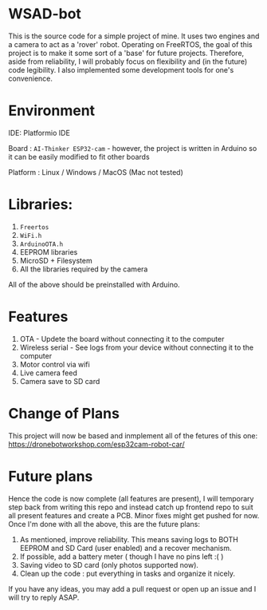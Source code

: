 # WSAD-bot
This is the source code for a simple project of mine. It uses two engines and a camera to act as a 'rover' robot.
Operating on FreeRTOS, the goal of this project is to make it some sort of a 'base' for future projects. Therefore, aside from reliability, I will probably focus on flexibility and (in the future) code legibility. I also implemented some development tools for one's convenience.

# Environment 
IDE: Platformio IDE

Board : `AI-Thinker ESP32-cam` - however, the project is written in Arduino so it can be easily modified to fit other boards

Platform : Linux / Windows / MacOS (Mac not tested)
# Libraries:
1. `Freertos`
2. `WiFi.h`
3. `ArduinoOTA.h`
4. EEPROM libraries
5. MicroSD + Filesystem
6. All the libraries required by the camera

All of the above should be preinstalled with Arduino.


# Features
1. OTA - Updete the board without connecting it to the computer
2. Wireless serial - See logs from your device without connecting it to the computer
3. Motor control via wifi
4. Live camera feed 
5. Camera save to SD card 

# Change of Plans

This project will now be based and inmplement all of the fetures of this one:
https://dronebotworkshop.com/esp32cam-robot-car/

# Future plans

Hence the code is now complete (all features are present), I will temporary step back from writing this repo and instead catch up frontend repo to suit all present features and create a PCB. Minor fixes might get pushed for now. Once I'm 
done with all the above, this are the future plans:
1. As mentioned, improve reliability. This means saving logs to BOTH EEPROM and SD Card (user enabled) and a recover mechanism.
2. If possible, add a battery meter ( though I have no pins left :( )
3. Saving video to SD card (only photos supported now).
4. Clean up the code : put everything in tasks and organize it nicely. 


If you have any ideas, you may add a pull request or open up an issue and I will try to reply ASAP.

